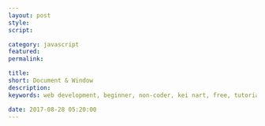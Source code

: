 ```yaml
---
layout: post
style:
script:

category: javascript
featured:
permalink:

title:
short: Document & Window
description:
keywords: web development, beginner, non-coder, kei nart, free, tutorial, coding, programming, code nart, javascript, object, document, window, dom, bom, document object model, window object model

date: 2017-08-28 05:20:00
---
```

